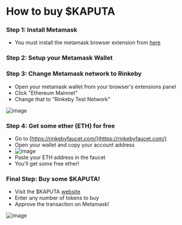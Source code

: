 # How to buy $KAPUTA

### Step 1: Install Metamask
- You must install the metamask browser extension from [here](https://metamask.io/)

### Step 2: Setup your Metamask Wallet

### Step 3: Change Metamask network to Rinkeby

- Open your metamask wallet from your browser's extensions panel
- Click "Ethereum Mainnet"
- Change that to "Rinkeby Test Network"

![image](https://user-images.githubusercontent.com/16420415/162733761-9e6ef7ec-0e3b-4ab4-b08f-44a19e1b1af1.png)

### Step 4: Get some ether (ETH) for free

- Go to [https://rinkebyfaucet.com/](https://rinkebyfaucet.com/)
- Open your wallet and copy your account address
- ![image](https://user-images.githubusercontent.com/16420415/162734454-fa1ce520-28fa-46f8-9479-e0deda0a7101.png)
- Paste your ETH address in the faucet
- You'll get some free ether! 

### Final Step: Buy some $KAPUTA!

- Visit the $KAPUTA [website](https://kaputa-token.vercel.app/)
- Enter any number of tokens to buy
- Approve the transaction on Metamask!

![image](https://user-images.githubusercontent.com/16420415/162734976-42389c5c-0223-444d-b901-ae8e77a71434.png)
